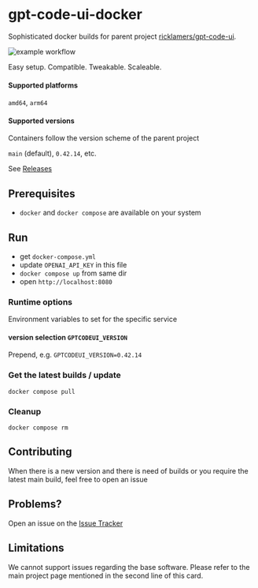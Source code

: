 # gpt-code-ui-docker

Sophisticated docker builds for parent project [ricklamers/gpt-code-ui](https://github.com/ricklamers/gpt-code-ui). 

![example workflow](https://github.com/localagi/gpt-code-ui-docker/actions/workflows/publish-docker.yml/badge.svg?branch=main)

Easy setup. Compatible. Tweakable. Scaleable.

#### Supported platforms
`amd64`, `arm64`

#### Supported versions
Containers follow the version scheme of the parent project

`main` (default), `0.42.14`, etc.

See [Releases](../../releases)

## Prerequisites

* `docker` and `docker compose` are available on your system

## Run

* get `docker-compose.yml`
* update `OPENAI_API_KEY` in this file
* `docker compose up` from same dir
* open `http://localhost:8080`

### Runtime options
Environment variables to set for the specific service

#### version selection `GPTCODEUI_VERSION`
Prepend, e.g. `GPTCODEUI_VERSION=0.42.14`


### Get the latest builds / update
`docker compose pull`

### Cleanup
`docker compose rm`

## Contributing

When there is a new version and there is need of builds or you require the latest main build, feel free to open an issue

## Problems?

Open an issue on the [Issue Tracker](../../issues)

## Limitations
We cannot support issues regarding the base software. Please refer to the main project page mentioned in the second line of this card.
